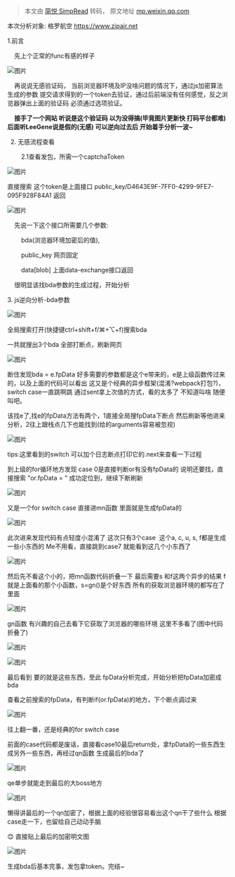 > 本文由 [简悦 SimpRead](http://ksria.com/simpread/) 转码， 原文地址 [mp.weixin.qq.com](https://mp.weixin.qq.com/s/s1jD4CErXxqtOujyURSOGw)

本次分析对象: 格罗航空 https://www.zipair.net

1.前言

    先上个正常的func有感的样子  

![图片](https://mmbiz.qpic.cn/mmbiz_png/m9skQicAic14fNRADrL9hlhrQRfLoSKiagmfr4EOiaXswfXI3dnhO3HvOgGbbia6yKgpU0vCGxiaoUs7dtzvU0Ly2etA/640?wx_fmt=png&from=appmsg&tp=webp&wxfrom=5&wx_lazy=1&wx_co=1)

    再说说无感验证码， 当前浏览器环境及IP没啥问题的情况下，通过js加密算法生成的参数 提交请求得到的一个token去验证，通过后前端没有任何感觉，反之浏览器弹出上面的验证码 必须通过选项验证。

    **接手了一个网站 听说是这个验证码 以为没得搞(毕竟图片更新快 打码平台都难) 后面听****LeeGene****说是假的(无感) 可以逆向过去后 开始着手分析一波~**

2. 无感流程查看

        2.1查看发包，所需一个captchaToken

![图片](https://mmbiz.qpic.cn/mmbiz_png/m9skQicAic14fNRADrL9hlhrQRfLoSKiagmWShUs4kmyLNmYuonsiaO9jvjQv1AKibxOFDBS65APHFH3AiaSRtibEwKsQ/640?wx_fmt=png&from=appmsg&tp=webp&wxfrom=5&wx_lazy=1&wx_co=1)

直接搜索 这个token是上面接口 public_key/D4643E9F-7FF0-4299-9FE7-095F928F84A1 返回

![图片](https://mmbiz.qpic.cn/mmbiz_png/m9skQicAic14fNRADrL9hlhrQRfLoSKiagmqztd8qWia2mV7Tln5VpAgTD4NCYoUQbBmUGMMtdeP23zkgQVklPFPMw/640?wx_fmt=png&from=appmsg&tp=webp&wxfrom=5&wx_lazy=1&wx_co=1)

    先说一下这个接口所需要几个参数:

        bda(浏览器环境加密后的值),

        public_key 网页固定

        data[blob] 上面data-exchange接口返回

    很明显该找bda参数的生成过程，开始分析

3. js逆向分析-bda参数

![图片](https://mmbiz.qpic.cn/mmbiz_png/m9skQicAic14fNRADrL9hlhrQRfLoSKiagm1QycIE1icdsMpQfvHGVGoftZJMgiarp6jqqEB8Ej1uh7ENluBu71Fwhw/640?wx_fmt=png&from=appmsg&tp=webp&wxfrom=5&wx_lazy=1&wx_co=1)

全局搜索打开(快捷键ctrl+shift+f/⌘+⌥+f)搜索bda

一共就搜出3个bda 全部打断点，刷新网页

![图片](https://mmbiz.qpic.cn/mmbiz_png/m9skQicAic14fNRADrL9hlhrQRfLoSKiagmOtSqtwErHwjk9peufviaYOjmicqdc7iczs1h7wH0rCWHXCVNdwq5yYy5A/640?wx_fmt=png&from=appmsg&tp=webp&wxfrom=5&wx_lazy=1&wx_co=1)

断住发现bda = e.fpData 好多需要的参数都是这个e带来的，e是上级函数传过来的，以及上面的代码可以看出 这又是个经典的异步框架(混淆?webpack打包?)，switch case一直跳啊跳 通过sent拿上次值的方式，看的太多了 不知道叫啥 随便叫吧。 

该找e了,找e的fpData方法有两个，1直接全局搜fpData下断点 然后刷新等他进来分析，2往上跟栈点几下也能找到(给的arguments容易被忽视)

![图片](https://mmbiz.qpic.cn/mmbiz_png/m9skQicAic14fNRADrL9hlhrQRfLoSKiagmgUreDIia16QsvedWFC3k2fiblG3dm12Hp81kbHKpwmzMcJ5MjMa1yoXQ/640?wx_fmt=png&from=appmsg&tp=webp&wxfrom=5&wx_lazy=1&wx_co=1)

tips:这里看到的switch 可以加个日志断点打印它的.next来查看一下过程

到上级的for循环地方发现 case 0是直接判断or有没有fpData的 说明还要找，直接搜索 "or.fpData = " 成功定位到，继续下断刷新

![图片](https://mmbiz.qpic.cn/mmbiz_png/m9skQicAic14fNRADrL9hlhrQRfLoSKiagm5JGD06omkv9B3jfskcKOP4maib0mPy7B6dDCCgetpcEXjUUK5F0Q3bA/640?wx_fmt=png&from=appmsg&tp=webp&wxfrom=5&wx_lazy=1&wx_co=1)

又是一个for switch case 直接进mn函数 里面就是生成fpData的  

![图片](https://mmbiz.qpic.cn/mmbiz_png/m9skQicAic14fNRADrL9hlhrQRfLoSKiagmK0sKvU9rU3HkEaT8kYsrBdpvJmH1ByDUwYymxDZ4MsLuHvmwsxLBIg/640?wx_fmt=png&from=appmsg&tp=webp&wxfrom=5&wx_lazy=1&wx_co=1)

此次进来发现代码有点轻度小混淆了 这次只有3个case  这个a, c, u, s, f都是生成一些小东西的 Me不用看，直接跳到case7 就能看到这几个小东西了

![图片](https://mmbiz.qpic.cn/mmbiz_png/m9skQicAic14fNRADrL9hlhrQRfLoSKiagmCsYCuUTKYq0CrRP9cgggwCQ8CJBx8L5PoWvsQLYcqXWicqu2K70qLuQ/640?wx_fmt=png&from=appmsg&tp=webp&wxfrom=5&wx_lazy=1&wx_co=1)

然后先不看这个小的，把mn函数代码折叠一下 最后需要s 和f这两个异步的结果 f就是上面看的那个小函数，s=gn()是个好东西 所有的获取浏览器环境的都写在了里面

![图片](https://mmbiz.qpic.cn/mmbiz_png/m9skQicAic14fNRADrL9hlhrQRfLoSKiagmLLMlDicmfwNO82yibsj9tMlQv7KujiaXOIe3Myot2dVickJnmRvvoujmng/640?wx_fmt=png&from=appmsg&tp=webp&wxfrom=5&wx_lazy=1&wx_co=1)

gn函数 有兴趣的自己去看下它获取了浏览器的哪些环境 这里不多看了(图中代码折叠了)  

![图片](https://mmbiz.qpic.cn/mmbiz_png/m9skQicAic14fNRADrL9hlhrQRfLoSKiagmd4fiazJLZEicsbDIiad0rGuXfQic2icNUXMgc3vDLrmMKwtswsPxTawedBA/640?wx_fmt=png&from=appmsg&tp=webp&wxfrom=5&wx_lazy=1&wx_co=1)

![图片](https://mmbiz.qpic.cn/mmbiz_png/m9skQicAic14fNRADrL9hlhrQRfLoSKiagmYybn0riapWS9YdricaaFGc2Pbje3sErLe9oT60OMo1nhERya9TKicicib6Q/640?wx_fmt=png&from=appmsg&tp=webp&wxfrom=5&wx_lazy=1&wx_co=1)

最后看到 要的就是这些东西，至此 fpData分析完成，开始分析把fpData加密成bda

查看之前搜索的fpData，有判断if(or.fpData)的地方，下个断点调过来

![图片](https://mmbiz.qpic.cn/mmbiz_png/m9skQicAic14fNRADrL9hlhrQRfLoSKiagm3TvYcfo24orrvyrGyYibicggHgaSib70fxy86qCIicTWWUEn3icVQ7z5xGQ/640?wx_fmt=png&from=appmsg&tp=webp&wxfrom=5&wx_lazy=1&wx_co=1)

往上翻一番，还是经典的for switch case 

前面的case代码都是废话，直接看case10最后return处，拿fpData的一些东西生成另外一些东西，再经过qn函数 生成最后的bda了

![图片](https://mmbiz.qpic.cn/mmbiz_png/m9skQicAic14fNRADrL9hlhrQRfLoSKiagmaBjQke3O5RofK4FrPEoTWMOD2PhRprgMnCQIcEvlAEM1PbicxiabUaTw/640?wx_fmt=png&from=appmsg&tp=webp&wxfrom=5&wx_lazy=1&wx_co=1)

qe单步就能走到最后的大boss地方

![图片](https://mmbiz.qpic.cn/mmbiz_png/m9skQicAic14fNRADrL9hlhrQRfLoSKiagm7Ug9mRGf8Mw9yQmDx3yNQ2ibjLre7dyMPpXEE89l5Q7z5t1iaaXvOZtw/640?wx_fmt=png&from=appmsg&tp=webp&wxfrom=5&wx_lazy=1&wx_co=1)

懒得讲最后的一个qn加密了，根据上面的经验很容易看出这个qn干了些什么 根据case走一下，也留给自己动动手脑

😊 直接贴上最后的加密明文图 

![图片](https://mmbiz.qpic.cn/mmbiz_png/m9skQicAic14fNRADrL9hlhrQRfLoSKiagmU08HrxKytWa9iaVT2T4MBBH6RRuV6pqcpkkb9GE6YI1Kexia3gFyJaIg/640?wx_fmt=png&from=appmsg&tp=webp&wxfrom=5&wx_lazy=1&wx_co=1)

生成bda后基本完事，发包拿token。完结~
